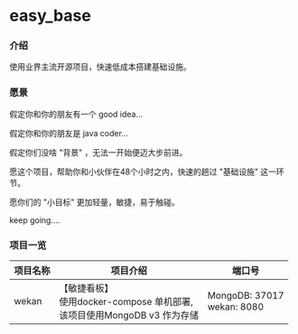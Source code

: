 # easy_base

### 介绍

使用业界主流开源项目，快速低成本搭建基础设施。

### 愿景

假定你和你的朋友有一个 good idea...

假定你和你的朋友是 java coder...

假定你们没啥 "背景" ，无法一开始便迈大步前进。

愿这个项目，帮助你和小伙伴在48个小时之内，快速的趟过 "基础设施" 这一环节。

愿你们的 "小目标" 更加轻量，敏捷，易于触碰。

keep going....


### 项目一览

| 项目名称 | 项目介绍                                                     | 端口号                    |
| -------- | ------------------------------------------------------------ | ----------------------------- |
| wekan    | 【敏捷看板】<br>使用docker-compose 单机部署, <br>该项目使用MongoDB v3 作为存储 | MongoDB: 37017<br>wekan: 8080 |

